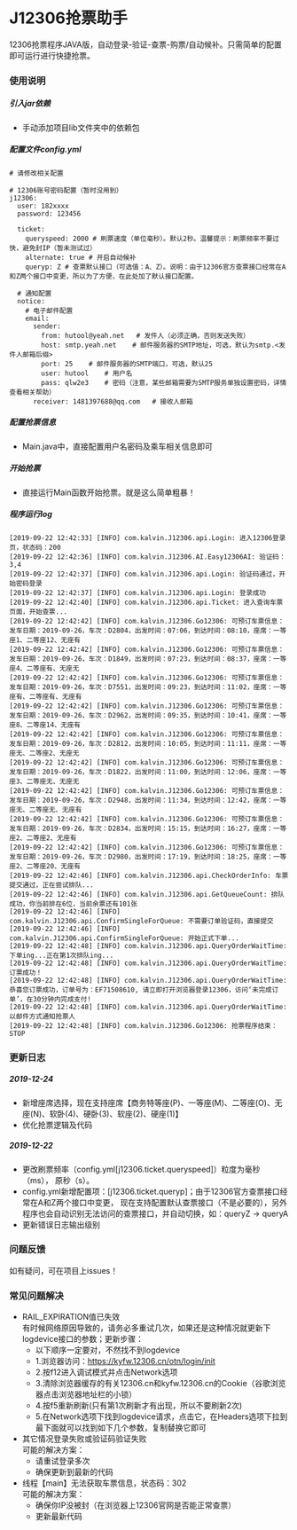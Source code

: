 # J12306抢票助手
12306抢票程序JAVA版，自动登录-验证-查票-购票/自动候补。只需简单的配置即可运行进行快捷抢票。

### 使用说明
##### 引入jar依赖
* 手动添加项目lib文件夹中的依赖包
##### 配置文件config.yml
```
# 请修改相关配置

# 12306账号密码配置（暂时没用到）
j12306:
  user: 182xxxx
  password: 123456

  ticket:
    queryspeed: 2000 # 刷票速度（单位毫秒）。默认2秒。温馨提示：刷票频率不要过快，避免封IP（暂未测试过）
    alternate: true # 开启自动候补
    queryp: Z # 查票默认接口（可选值：A、Z）。说明：由于12306官方查票接口经常在A和Z两个接口中变更，所以为了方便，在此处加了默认接口配置。

  # 通知配置
  notice:
    # 电子邮件配置
    email:
      sender:
        from: hutool@yeah.net   # 发件人（必须正确，否则发送失败）
        host: smtp.yeah.net    # 邮件服务器的SMTP地址，可选，默认为smtp.<发件人邮箱后缀>
        port: 25    # 邮件服务器的SMTP端口，可选，默认25
        user: hutool    # 用户名
        pass: qlw2e3    # 密码（注意，某些邮箱需要为SMTP服务单独设置密码，详情查看相关帮助）
      receiver: 1481397688@qq.com   # 接收人邮箱
```

##### 配置抢票信息
* Main.java中，直接配置用户名密码及乘车相关信息即可
##### 开始抢票
* 直接运行Main函数开始抢票。就是这么简单粗暴！

##### 程序运行log
```
[2019-09-22 12:42:33] [INFO] com.kalvin.J12306.api.Login: 进入12306登录页，状态码：200
[2019-09-22 12:42:36] [INFO] com.kalvin.J12306.AI.Easy12306AI: 验证码：3,4
[2019-09-22 12:42:37] [INFO] com.kalvin.J12306.api.Login: 验证码通过，开始密码登录
[2019-09-22 12:42:37] [INFO] com.kalvin.J12306.api.Login: 登录成功
[2019-09-22 12:42:40] [INFO] com.kalvin.J12306.api.Ticket: 进入查询车票页面，开始查票...
[2019-09-22 12:42:42] [INFO] com.kalvin.J12306.Go12306: 可预订车票信息：发车日期：2019-09-26，车次：D2804，出发时间：07:06，到达时间：08:10，座席：一等座1、二等座12、无座有
[2019-09-22 12:42:42] [INFO] com.kalvin.J12306.Go12306: 可预订车票信息：发车日期：2019-09-26，车次：D1849，出发时间：07:23，到达时间：08:37，座席：一等座4、二等座有、无座无
[2019-09-22 12:42:42] [INFO] com.kalvin.J12306.Go12306: 可预订车票信息：发车日期：2019-09-26，车次：D7551，出发时间：09:23，到达时间：11:02，座席：一等座有、二等座有、无座有
[2019-09-22 12:42:42] [INFO] com.kalvin.J12306.Go12306: 可预订车票信息：发车日期：2019-09-26，车次：D2962，出发时间：09:35，到达时间：10:41，座席：一等座8、二等座14、无座有
[2019-09-22 12:42:42] [INFO] com.kalvin.J12306.Go12306: 可预订车票信息：发车日期：2019-09-26，车次：D2812，出发时间：10:05，到达时间：11:11，座席：一等座无、二等座2、无座无
[2019-09-22 12:42:42] [INFO] com.kalvin.J12306.Go12306: 可预订车票信息：发车日期：2019-09-26，车次：D1822，出发时间：11:00，到达时间：12:06，座席：一等座3、二等座无、无座无
[2019-09-22 12:42:42] [INFO] com.kalvin.J12306.Go12306: 可预订车票信息：发车日期：2019-09-26，车次：D2948，出发时间：11:34，到达时间：12:42，座席：一等座无、二等座无、无座有
[2019-09-22 12:42:42] [INFO] com.kalvin.J12306.Go12306: 可预订车票信息：发车日期：2019-09-26，车次：D2834，出发时间：15:15，到达时间：16:27，座席：一等座2、二等座2、无座有
[2019-09-22 12:42:42] [INFO] com.kalvin.J12306.Go12306: 可预订车票信息：发车日期：2019-09-26，车次：D2980，出发时间：17:19，到达时间：18:25，座席：一等座2、二等座20、无座有
[2019-09-22 12:42:46] [INFO] com.kalvin.J12306.api.CheckOrderInfo: 车票提交通过，正在尝试排队...
[2019-09-22 12:42:46] [INFO] com.kalvin.J12306.api.GetQueueCount: 排队成功，你当前排在6位，当前余票还有101张
[2019-09-22 12:42:46] [INFO] com.kalvin.J12306.api.ConfirmSingleForQueue: 不需要订单验证码，直接提交
[2019-09-22 12:42:46] [INFO] com.kalvin.J12306.api.ConfirmSingleForQueue: 开始正式下单...
[2019-09-22 12:42:48] [INFO] com.kalvin.J12306.api.QueryOrderWaitTime: 下单ing...正在第1次排队ing...
[2019-09-22 12:42:48] [INFO] com.kalvin.J12306.api.QueryOrderWaitTime: 订票成功！
[2019-09-22 12:42:48] [INFO] com.kalvin.J12306.api.QueryOrderWaitTime: 恭喜您订票成功，订单号为：EF71508610, 请立即打开浏览器登录12306，访问‘未完成订单’，在30分钟内完成支付!
[2019-09-22 12:42:48] [INFO] com.kalvin.J12306.api.QueryOrderWaitTime: 以邮件方式通知抢票人
[2019-09-22 12:42:48] [INFO] com.kalvin.J12306.Go12306: 抢票程序结束：STOP
```
### 更新日志
##### 2019-12-24
* 新增座席选择，现在支持座席【商务特等座(P)、一等座(M)、二等座(O)、无座(N)、软卧(4)、硬卧(3)、软座(2)、硬座(1)】
* 优化抢票逻辑及代码
##### 2019-12-22 
* 更改刷票频率（config.yml[j12306.ticket.queryspeed]）粒度为毫秒（ms）， 原秒（s）。
* config.yml新增配置项：[j12306.ticket.queryp]；由于12306官方查票接口经常在A和Z两个接口中变更，
现在支持配置默认查票接口（不是必要的），另外程序也会自动识别无法访问的查票接口，并自动切换，如：queryZ -> queryA
* 更新错误日志输出级别
### 问题反馈
如有疑问，可在项目上issues！
### 常见问题解决
* RAIL_EXPIRATION值已失效<br>
有时候网络原因导致的，请务必多重试几次，如果还是这种情况就更新下logdevice接口的参数；更新步骤：
    * 以下顺序一定要对，不然找不到logdevice
    * 1.浏览器访问：https://kyfw.12306.cn/otn/login/init
    * 2.按f12进入调试模式并点击Network选项
    * 3.清除浏览器缓存的有关12306.cn和kyfw.12306.cn的Cookie（谷歌浏览器点击浏览器地址栏的小锁）
    * 4.按f5重新刷新(只有第1次刷新才有出现，所以不要刷新2次)
    * 5.在Network选项下找到logdevice请求，点击它，在Headers选项下拉到最下面就可以找到如下几个参数，复制替换它即可
* 其它情况登录失败或验证码验证失败<br>
可能的解决方案：
    * 请重试登录多次
    * 确保更新到最新的代码
* 线程【main】无法获取车票信息，状态码：302<br>
可能的解决方案：
    * 确保你IP没被封（在浏览器上12306官网是否能正常查票）
    * 更新最新代码


